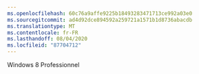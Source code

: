 ```yaml
---
ms.openlocfilehash: 60c76a9affe9225b18493283471713ce992a03e0
ms.sourcegitcommit: ad4d92dce894592a259721a1571b1d8736abacdb
ms.translationtype: MT
ms.contentlocale: fr-FR
ms.lasthandoff: 08/04/2020
ms.locfileid: "87704712"
---
```

Windows 8 Professionnel
